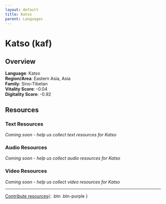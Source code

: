 ```yaml
---
layout: default
title: Katso
parent: Languages
---
```


# Katso (kaf)

## Overview

**Language**: Katso  
**Region/Area**: Eastern Asia, Asia  
**Family**: Sino-Tibetan  
**Vitality Score**: -0.04  
**Digitality Score**: -0.92  

## Resources

### Text Resources
*Coming soon - help us collect text resources for Katso*

### Audio Resources
*Coming soon - help us collect audio resources for Katso*

### Video Resources
*Coming soon - help us collect video resources for Katso*

---

[Contribute resources](https://fairtrain.github.io/){: .btn .btn-purple }
